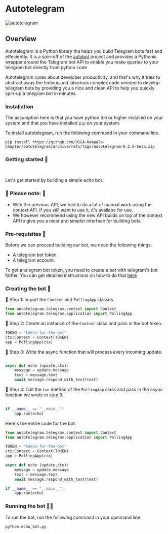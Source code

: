 # Autotelegram
![autotelegram](./docs/assets/autotelegram.png)

## Overview

Autotelegram is a Python library tha helps you build Telegram bots fast and effeciently.
It is a spin-off of the [autobot](https://github.com/OSCA-Kampala-Chapter/autobot) project and provides a Pythonic wrapper around the Telegram bot API to enable you make queries to your telegram bot directly from python code <br />

Autotelegram cares about developer productivity, and that's why it tries to abstract away the tedious
and laborious complex code needed to develop telegram bots by providing you a nice and clean API to 
help you quickly spin-up a telegram bot in minutes. <br />

### Installation
The assumption here is that you have python 3.6 or higher installed on your system and that you have installed `pip` on your system. <br />

To install autotelegram, run the following command in your command line.


```
pip install https://github.com/OSCA-Kampala-Chapter/autotelegram/archive/refs/tags/autotelegram-0.2.0-beta.zip
```

### Getting started 🚀
 <br />

Let's get started by building a simple echo bot.


###  🚨 Please note: 🚨 

- With the previous API, we had to do a lot of manual work using the context API. If you still want to use it, it's availabe for use. <br />
- We however recommend using the new API builds on top of the context API to give you a nicer and simpler interface for building bots. 

### Pre-requisites 📝
Before we can proceed building our bot, we need the following things.

- A telegram bot token.
- A telegram account.

To get a telegram bot token, you need to create a bot with telegram's bot father. You can get detailed instructions on how to do that [here](https://core.telegram.org/bots/features#creating-a-new-bot)

### Creating the bot 🤖

📌 Step 1: Import the `Context` and `PollingApp` classes.

```python
from autotelegram.telegram.context import Context
from autotelegram.telegram.application import PollingApp
``` 

📌 Step 2: Create an instance of the `Context` class and pass in the bot token.

```python
TOKEN = "token-for-the-bot"
ctx:Context = Context(TOKEN)
app = PollingApp(ctx)
```

📌 Step 3: Write the async function that will process every incoming update.

```python

async def echo (update,ctx):
    message = update.message
    text = message.text
    await message.respond_with_text(text)
```

📌 Step 4: Call the `run` method of the `PollingApp` class and pass in the async function we wrote in step 3.

```python
    
if __name__ == "__main__":
    app.run(echo)
```

Here's the entire code for the bot.

```python
from autotelegram.telegram.context import Context
from autotelegram.telegram.application import PollingApp

TOKEN = "token-for-the-bot"
ctx:Context = Context(TOKEN)
app = PollingApp(ctx)

async def echo (update,ctx):
    message = update.message
    text = message.text
    await message.respond_with_text(text)

if __name__ == "__main__":
    app.run(echo)
```

### Running the bot 🏃‍♂️

To run the bot, run the following command in your command line.

```
python echo_bot.py
```
